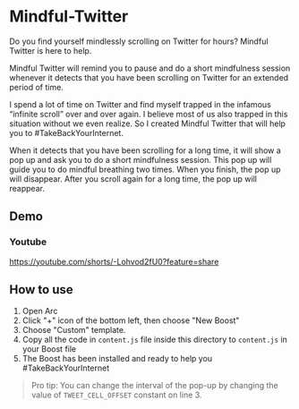 # Mindful-Twitter
Do you find yourself mindlessly scrolling on Twitter for hours? Mindful Twitter is here to help.

Mindful Twitter will remind you to pause and do a short mindfulness session whenever it detects that you have been scrolling on Twitter for an extended period of time.

I spend a lot of time on Twitter and find myself trapped in the infamous “infinite scroll” over and over again. I believe most of us also trapped in this situation without we even realize. So I created Mindful Twitter that will help you to #TakeBackYourInternet.

When it detects that you have been scrolling for a long time, it will show a pop up and ask you to do a short mindfulness session. This pop up will guide you to do mindful breathing two times. When you finish, the pop up will disappear. After you scroll again for a long time, the pop up will reappear.

## Demo
### Youtube
https://youtube.com/shorts/-Lohvod2fU0?feature=share

## How to use
1. Open Arc
2. Click "+" icon of the bottom left, then choose "New Boost"
3. Choose "Custom" template.
4. Copy all the code in `content.js` file inside this directory to `content.js` in your Boost file
5. The Boost has been installed and ready to help you #TakeBackYourInternet


> Pro tip: You can change the interval of the pop-up by changing the value of `TWEET_CELL_OFFSET` constant on line 3.